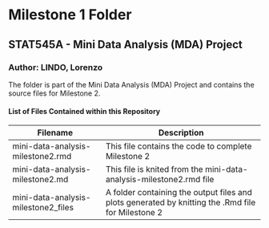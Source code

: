 # Milestone 1 Folder

## STAT545A - Mini Data Analysis (MDA) Project

### Author: LINDO, Lorenzo

The folder is part of the Mini Data Analysis (MDA) Project and contains the source files for Milestone 2.

#### List of Files Contained within this Repository
Filename | Description
---------|------------
mini-data-analysis-milestone2.rmd | This file contains the code to complete Milestone 2
mini-data-analysis-milestone2.md | This file is knited from the mini-data-analysis-milestone2.rmd file
mini-data-analysis-milestone2_files | A folder containing the output files and plots generated by knitting the .Rmd file for Milestone 2
